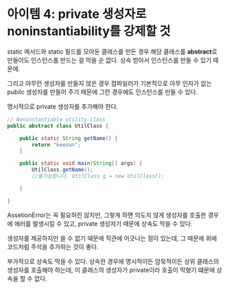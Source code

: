 # 아이템 4: private 생성자로 noninstantiability를 강제할 것

static 메서드와 static 필드를 모아둔 클래스를 만든 경우 
해당 클래스를 **abstract**로 만들어도 인스턴스를 만드는 걸 막을 순 없다. 
상속 받아서 인스턴스를 만들 수 있기 때문에.

그리고 아무런 생성자를 만들지 않은 경우 컴파일러가 기본적으로 아무 인자가 없는 pubilc 생성자를 만들어 주기 때문에 그런 경우에도 인스턴스를 만들 수 있다.

명시적으로 private 생성자를 추가해야 한다.

```java
// Noninstantiable utility class
public abstract class UtilClass {

    public static String getName() {
        return "keesun";
    }

    public static void main(String[] args) {
        UtilClass.getName();
        //불가능합니다. UtilClass g = new UtilClass();

    }

}
```

AssetionError는 꼭 필요하진 않지만, 그렇게 하면 의도치 않게 생성자를 호출한 경우에 에러를 발생시킬 수 있고, private 생성자기 때문에 상속도 막을 수 있다.

생성자를 제공하지만 쓸 수 없기 때문에 직관에 어긋나는 점이 있는데, 그 때문에 위에 코드처럼 주석을 추가하는 것이 좋다.

부가적으로 상속도 막을 수 있다. 상속한 경우에 명시적이든 암묵적이든 상위 클래스의 생성자를 호출해야 하는데, 이 클래스의 생성자가 private이라 호출이 막혔기 떄문에 상속을 할 수 없다.
